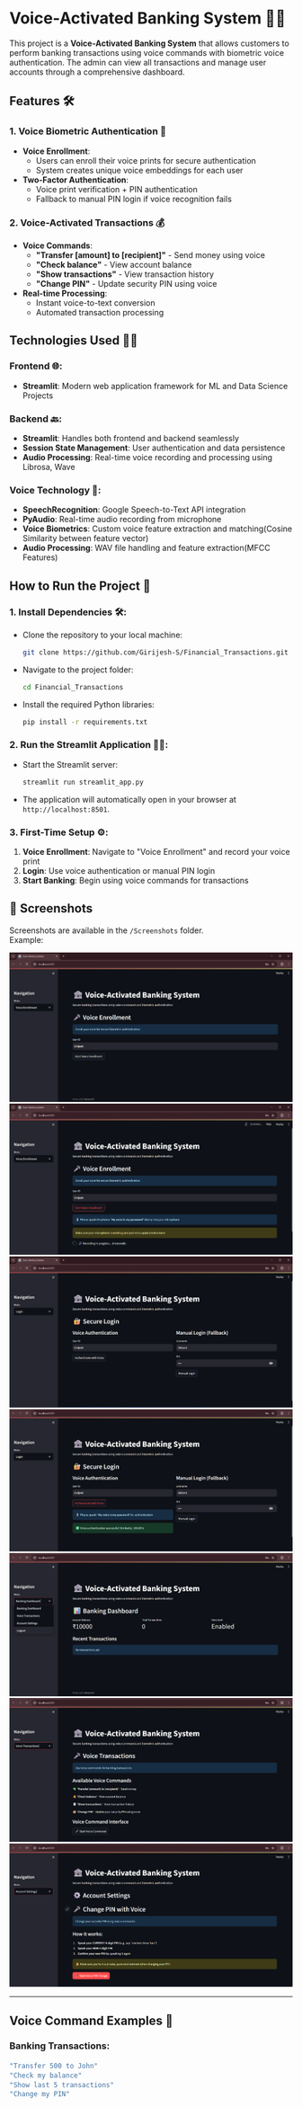 # Voice-Activated Banking System 🏦🎤

This project is a **Voice-Activated Banking System** that allows customers to perform banking transactions using voice commands with biometric voice authentication. The admin can view all transactions and manage user accounts through a comprehensive dashboard.

## Features 🛠️

### 1. **Voice Biometric Authentication** 🔐
   - **Voice Enrollment**: 
     - Users can enroll their voice prints for secure authentication
     - System creates unique voice embeddings for each user
   - **Two-Factor Authentication**:
     - Voice print verification + PIN authentication
     - Fallback to manual PIN login if voice recognition fails

### 2. **Voice-Activated Transactions** 💰
   - **Voice Commands**:
     - **"Transfer [amount] to [recipient]"** - Send money using voice
     - **"Check balance"** - View account balance
     - **"Show transactions"** - View transaction history
     - **"Change PIN"** - Update security PIN using voice
   - **Real-time Processing**:
     - Instant voice-to-text conversion
     - Automated transaction processing

## Technologies Used 🧑‍💻

### Frontend 🌐:
   - **Streamlit**: Modern web application framework for ML and Data Science Projects

### Backend 🔙:
   - **Streamlit**: Handles both frontend and backend seamlessly
   - **Session State Management**: User authentication and data persistence
   - **Audio Processing**: Real-time voice recording and processing using Librosa, Wave

### Voice Technology 🎤:
   - **SpeechRecognition**: Google Speech-to-Text API integration
   - **PyAudio**: Real-time audio recording from microphone
   - **Voice Biometrics**: Custom voice feature extraction and matching(Cosine Similarity between feature vector)
   - **Audio Processing**: WAV file handling and feature extraction(MFCC Features)

## How to Run the Project 🚀

### 1. **Install Dependencies** 🛠️:
   - Clone the repository to your local machine:
     ```bash
     git clone https://github.com/Girijesh-S/Financial_Transactions.git
     ```
   - Navigate to the project folder:
     ```bash
     cd Financial_Transactions
     ```
   - Install the required Python libraries:
     ```bash
     pip install -r requirements.txt
     ```

### 2. **Run the Streamlit Application** 🏃‍♂️:
   - Start the Streamlit server:
     ```bash
     streamlit run streamlit_app.py
     ```
   - The application will automatically open in your browser at `http://localhost:8501`.

### 3. **First-Time Setup** ⚙️:
   1. **Voice Enrollment**: Navigate to "Voice Enrollment" and record your voice print
   2. **Login**: Use voice authentication or manual PIN login
   3. **Start Banking**: Begin using voice commands for transactions


## 📸 Screenshots

Screenshots are available in the `/Screenshots` folder.  
Example:

![Img1](Screenshots/Img1.png)
![Img2](Screenshots/Img2.png)
![Img3](Screenshots/Img3.png)
![Img4](Screenshots/Img4.png)
![Img5](Screenshots/Img5.png)
![Img6](Screenshots/Img6.png)
![Img7](Screenshots/Img7.png)

---

## Voice Command Examples 🎯

### Banking Transactions:
```bash
"Transfer 500 to John"
"Check my balance" 
"Show last 5 transactions"
"Change my PIN"

